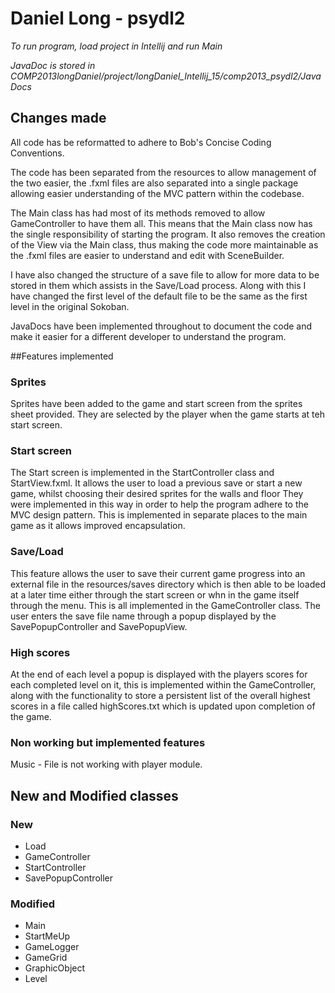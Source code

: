 # Daniel Long - psydl2

*To run program, load project in Intellij and run Main*

*JavaDoc is stored in COMP2013longDaniel/project/longDaniel_Intellij_15/comp2013_psydl2/JavaDocs*

## Changes made
All code has be reformatted to adhere to Bob's Concise Coding Conventions. 

The code has been separated from the resources to allow management of the two easier, the .fxml files are also 
separated into a single package allowing easier understanding of the MVC pattern within the codebase.

The Main class has had most of its methods removed to allow GameController to have them all. This means that the
Main class now has the single responsibility of starting the program. It also removes the creation of the View via
the Main class, thus making the code more maintainable as the .fxml files are easier to understand and edit with 
SceneBuilder.

I have also changed the structure of a save file to allow for more data to be stored in them which assists in the Save/Load
process. Along with this I have changed the first level of the default file to be the same as the first level in the original 
Sokoban.

JavaDocs have been implemented throughout to document the code and make it easier for a different developer to 
understand the program.

##Features implemented

### Sprites
Sprites have been added to the game and start screen from the sprites sheet provided. They are selected by the
player when the game starts at teh start screen. 

### Start screen
The Start screen is implemented in the StartController class and StartView.fxml. It allows the user to 
load a previous save or start a new game, whilst choosing their desired sprites for the walls and floor 
They were implemented in this way in order to help the program adhere to the MVC design pattern.
This is implemented in separate places to the main game as it allows improved encapsulation.

### Save/Load
This feature allows the user to save their current game progress into an external file in the resources/saves 
directory which is then able to be loaded at a later time either through the start screen or whn in the game 
itself through the menu. This is all implemented in the GameController class. The user enters the save file name
through a popup displayed by the SavePopupController and SavePopupView.

### High scores
At the end of each level a popup is displayed with the players scores for each completed level on it, this is 
implemented within the GameController, along with the functionality to store a persistent list of the overall
highest scores in a file called highScores.txt which is updated upon completion of the game.

### Non working but implemented features
Music - File is not working with player module.

## New and Modified classes
### New
- Load
- GameController
- StartController
- SavePopupController

### Modified
- Main
- StartMeUp
- GameLogger
- GameGrid 
- GraphicObject
- Level 